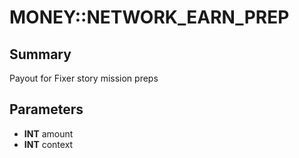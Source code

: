 # MONEY::NETWORK_EARN_PREP

## Summary
Payout for Fixer story mission preps

## Parameters
* **INT** amount
* **INT** context